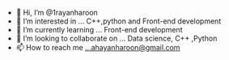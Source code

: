 - 👋 Hi, I’m @1rayanharoon
- 👀 I’m interested in ... C++,python and Front-end development
- 🌱 I’m currently learning ... Front-end development
- 💞️ I’m looking to collaborate on ... Data science, C++ ,Python
- 📫 How to reach me ...ahayanharoon@gmail.com

<!---
1rayanharoon/1rayanharoon is a ✨ special ✨ repository because its `README.md` (this file) appears on your GitHub profile.
You can click the Preview link to take a look at your changes.
--->
